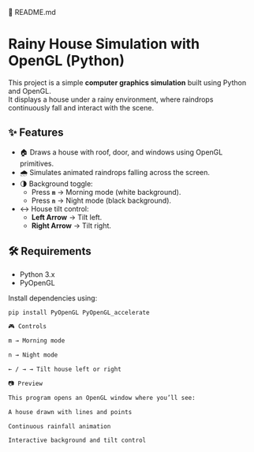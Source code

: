 📖 README.md

# Rainy House Simulation with OpenGL (Python)

This project is a simple **computer graphics simulation** built using Python and OpenGL.  
It displays a house under a rainy environment, where raindrops continuously fall and interact with the scene.  

## ✨ Features
- 🏠 Draws a house with roof, door, and windows using OpenGL primitives.  
- 🌧️ Simulates animated raindrops falling across the screen.  
- 🌗 Background toggle:
  - Press **`m`** → Morning mode (white background).  
  - Press **`n`** → Night mode (black background).  
- ↔️ House tilt control:
  - **Left Arrow** → Tilt left.  
  - **Right Arrow** → Tilt right.  

## 🛠️ Requirements
- Python 3.x  
- PyOpenGL  

Install dependencies using:
```bash
pip install PyOpenGL PyOpenGL_accelerate

🎮 Controls

m → Morning mode

n → Night mode

← / → → Tilt house left or right

📷 Preview

This program opens an OpenGL window where you’ll see:

A house drawn with lines and points

Continuous rainfall animation

Interactive background and tilt control
